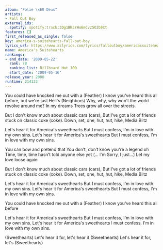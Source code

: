 ```yaml
---
album: "Folie \xE0 Deux"
artists:
- Fall Out Boy
external_ids:
  spotify: spotify:track:3Dg1BK3rHo6mCvzSO2b9Ct
features: []
first_released_as_single: false
key: america-s-suitehearts-fall-out-boy
lyrics_url: https://www.azlyrics.com/lyrics/falloutboy/americassuitehearts.html
name: America's Suitehearts
rankings:
- end_date: '2009-05-22'
  rank: 78
  ranking_list: Billboard Hot 100
  start_date: '2009-05-16'
release_year: 2008
runtime: 214133
---
```

You could have knocked me out with a
(Feather)
I know you've heard this all before, but we're just Hell's
(Neighbors)
Why, why, why won't the world revolve around me?
In my dreams
Trees grow all over the streets.

But I don't know much about classic cars (cars),
But I've got a lot of friends stuck on classic coke (coke).
Down, set, one, hut, hut, hike,
Media Blitz

Let's hear it for America's sweethearts
But I must confess,
I'm in love with my own sins.
Let's hear it for America's sweethearts
But I must confess,
I'm in love with my own sins.

You can bow and pretend that
You don't, don't know you're a legend oh
Time, time, time hasn't told anyone else yet
(... I'm Sorry, I just...)
Let my love loose again

But I don't know much about classic cars (cars),
But I've got a lot of friends stuck on classic coke (coke).
Down, set, one, hut, hut, hike,
Media Blitz

Let's hear it for America's sweethearts
But I must confess,
I'm in love with my own sins.
Let's hear it for America's sweethearts
But I must confess,
I'm in love with my own sins.

You could have knocked me out with a
(Feather)
I know you've heard this all before

Let's hear it for America's sweethearts
But I must confess,
I'm in love with my own sins.
Let's hear it for America's sweethearts
I must confess,
I'm in love with my own sins.

(Sweethearts)
Let's hear it for, let's hear it
(Sweethearts)
Let's hear it for, let's
(Sweethearts)
